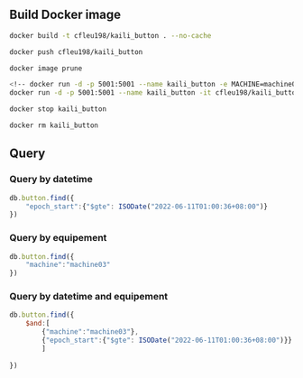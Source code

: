 
## Build Docker image

```sh
docker build -t cfleu198/kaili_button . --no-cache

docker push cfleu198/kaili_button

docker image prune
```

```sh
<!-- docker run -d -p 5001:5001 --name kaili_button -e MACHINE=machine03 -it cfleu198/kaili_button -->
docker run -d -p 5001:5001 --name kaili_button -it cfleu198/kaili_button

docker stop kaili_button

docker rm kaili_button
```



## Query

### Query by datetime
```js
db.button.find({
    "epoch_start":{"$gte": ISODate("2022-06-11T01:00:36+08:00")}
})
```

### Query by equipement
```js
db.button.find({
    "machine":"machine03"
})
```

### Query by datetime and equipement
```js
db.button.find({
    $and:[
        {"machine":"machine03"},
        {"epoch_start":{"$gte": ISODate("2022-06-11T01:00:36+08:00")}}
        ]
    
})
```